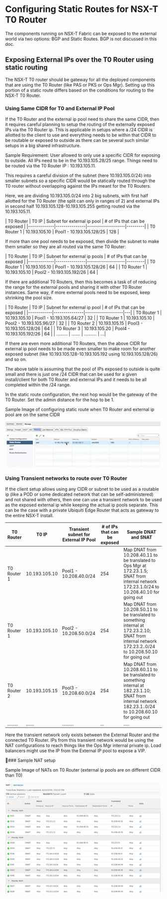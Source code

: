 # Configuring Static Routes for NSX-T T0 Router

The components running on NSX-T Fabric can be exposed to the external world via two options: BGP and Static Routes. BGP is not discussed in this doc.

## Exposing External IPs over the T0 Router using static routing

The NSX-T T0 router should be gateway for all the deployed components that are using the T0 Router (like PAS or PKS or Ops Mgr). Setting up this portion of a static route differs based on the conditions for routing to the NSX-T T0 Router.  

### Using Same CIDR for T0 and External IP Pool

If the T0 Router and the external ip pool need to share the same CIDR, then it requires careful planning to setup the routing of the externally exposed IPs via the T0 Router ip. This is applicable in setups where a /24 CIDR is allotted to the client to use and everything needs to be within that CIDR to be routable or exposed to outside as there can be several such similar setups in a big shared infrastructure.

Sample Requirement: User allowed to only use a specific CIDR for exposing to outside. All IPs need to be in the 10.193.105.28/25 range. Things need to be routed via the T0 Router IP : 10.193.105.11.

This requires a careful division of the subnet (here 10.193.105.0/24) into smaller subnets so a specific CIDR would be statically routed through the T0 router without overlapping against the IPs meant for the T0 Routers.

Here, we are dividing 10.193.105.0/24 into 2 big subnets, with first half allotted for the T0 Router (the split can only in ranges of 2) and external IPs in second half 10.193.105.128-10.193.105.255 getting routed via the 10.193.105.11.


| T0 Router |  T0 IP | Subnet for external ip pool |
\# of IPs that can be exposed |
|-------------|---------------|-------------------|---------|
| T0 Router 1 | 10.193.105.10 | Pool1 - 10.193.105.128/25 | 128 |

If more than one pool needs to be exposed, then divide the subnet to make them smaller so they are all routed via the same T0 Router:

| T0 Router |  T0 IP | Subnet for external ip pools |
\# of IPs that can be exposed |
|-------------|---------------|-------------------|---------|
| T0 Router 1 | 10.193.105.10 | Pool1 - 10.193.105.128/26 | 64 |
| T0 Router 1 | 10.193.105.10 | Pool2 - 10.193.105.192/26 | 64 |


If there are additional T0 Routers, then this becomes a task of of reducing the range for the external pools and sharing it with other T0 Router instances.
Same way, if more external pools need to be exposed, keep shrinking the pool size.

| T0 Router |  T0 IP | Subnet for external ip pool |
\# of IPs that can be exposed |
|------------|---------------|-------------------|---|
| T0 Router 1 | 10.193.105.10 | Pool1 - 10.193.105.64/27  | 32 |
| T0 Router 1 | 10.193.105.10 | Pool2 - 10.193.105.96/27  | 32 |
| T0 Router 2 | 10.193.105.15 | Pool3 - 10.193.105.128/26 | 64 |
| T0 Router 3 | 10.193.105.20 | Pool4 - 10.193.105.192/26 | 64 |
| ......... | ....... | .......... | ...|

If there are even more additional T0 Routers, then the above CIDR for external ip pool needs to be made even smaller to make room for another exposed subnet (like 10.193.105.128-10.193.105.192 using 10.193.105.128/26) and so on.

The above table is assuming that the pool of IPs exposed to outside is quite small and there is just one /24 CIDR that can be used for a given install/client for both T0 Router and external IPs and it needs to be all completed within the /24 range.

In the static route configuration, the next hop would be the gateway of the T0 Router. Set the admin distance for the hop to be 1.

Sample Image of configuring static route when T0 Router and external ip pool are on the same CIDR
<div><img src="../images/nsx-v-staticrouting.png" width="500"/></div>

### Using Transient networks to route over T0 Router

If the client setup allows using any CIDR or subnet to be used as a routable ip (like a POD or some dedicated network that can be self-administered) and not shared with others, then one can use a transient network to be used as the exposed external ip while keeping the actual ip pools separate.
This can be the case with a private Ubiquiti Edge Router that acts as gateway to the entire NSX-T install.


| T0 Router |  T0 IP | Transient subnet for External IP Pool | \# of IPs that can be exposed | Sample DNAT and SNAT |
|-------------|---------------|-------------------|----|-----------------|
| T0 Router 1 | 10.193.105.10 | Pool1 - 10.208.40.0/24    | 254| Map DNAT from 10.208.40.11 to be translated to Ops Mgr at 172.23.1.5; SNAT from internal network 172.23.1.0/24 to 10.208.40.10 for going out |
| T0 Router 1 | 10.193.105.10 | Pool2 - 10.208.50.0/24  | 254 | Map DNAT from 10.208.50.11 to be translated to something internal at 172.23.2.10; SNAT from internal network 172.23.2..0/24 to 10.208.50.10 for going out |
| T0 Router 2 | 10.193.105.15 | Pool3 - 10.208.60.0/24  | 254 | Map DNAT from 10.208.60.11 to be translated to something internal at 182.23.1.10; SNAT from internal network 182.23.1..0/24 to 10.208.60.10 for going out |
| ......... | ....... | .......... | ...| ..... |

Here the transient network only exists between the External Router and the connected T0 Router. IPs from this transient network would be using the NAT configurations to reach things like the Ops Mgr internal private ip. Load balancers might use the IP from the External IP pool to expose a VIP.

### Sample NAT setup

Sample Image of NATs on T0 Router (external ip pools are on different CIDR than T0)
<div><img src="../images/nats-transient-network.png" width="500"/></div>

